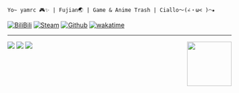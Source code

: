 `Yo~ yamrc 🎮✨ | Fujian🌏 | Game & Anime Trash | Ciallo～(∠・ω< )⌒★`

[![BiliBili](https://img.shields.io/badge/BiliBili-475403704-blue?style=for-the-badge&logo=bilibili&logoColor=%2300A1D6)](https://space.bilibili.com/475403704)
[![Steam](https://img.shields.io/badge/Steam-yamrc-gray?style=for-the-badge&logo=steam&logoColor=%23ffffff)](https://steamcommunity.com/id/yamrc)
[![Github](https://img.shields.io/badge/Head~-1-green?style=for-the-badge&logo=github&logoColor=%23ffffff)](https://github.com/bilirumble)
[![wakatime](https://wakatime.com/badge/user/347b183a-e02e-464a-a180-ed2963969f84.svg?style=for-the-badge)](https://wakatime.com/@yamrc)

---
<a href="https://coun.t.yamr.cc"><img src="https://coun.t.yamr.cc/@:me?theme=rule34" height="100" align="right"></a>

<picture>
  <source
    srcset="https://statsgi.t.yamr.cc/api?username=Yamrc&theme=blueberry&bg_color=00000000&hide_border=true&custom_title=Github%20Stats"
    media="(prefers-color-scheme: dark)"
  />
  <img src="https://statsgi.t.yamr.cc/api?username=Yamrc&theme=default&bg_color=00000000&hide_border=true&custom_title=Github%20Stats" />
</picture>

<picture>
  <source
    srcset="https://statsgi.t.yamr.cc/api/top-langs/?username=Yamrc&theme=blueberry&bg_color=00000000&hide_border=true&custom_title=Top%20Languages&layout=compact"
    media="(prefers-color-scheme: dark)"
  />
  <img src="https://statsgi.t.yamr.cc/api/top-langs/?username=Yamrc&theme=default&bg_color=00000000&hide_border=true&custom_title=Top%20Languages&layout=compact" />
</picture>
<picture>
  <source
    srcset="https://streakgi.t.yamr.cc?user=Yamrc&theme=blueberry&background=00000000&hide_border=true"
    media="(prefers-color-scheme: dark)"
  />
  <img src="https://streakgi.t.yamr.cc?user=Yamrc&theme=meta-light&background=00000000&hide_border=true" />
</picture>

<!-- 
  没啥想法，以后再改改 :D
-->

